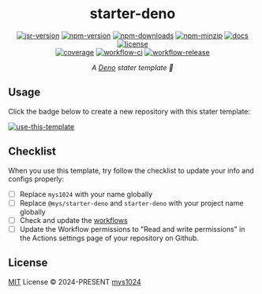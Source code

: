 <div align="center">

# starter-deno

[![jsr-version](https://img.shields.io/jsr/v/%40mys/starter-deno?style=flat-square&color=%23f7df1e)](https://jsr.io/@mys/starter-deno)
[![npm-version](https://img.shields.io/npm/v/starter-deno?style=flat-square&color=%23cb3837)](https://www.npmjs.com/package/starter-deno)
[![npm-downloads](https://img.shields.io/npm/dy/starter-deno?&style=flat-square)](https://www.npmjs.com/package/starter-deno)
[![npm-minzip](https://img.shields.io/bundlephobia/minzip/starter-deno?style=flat-square&label=minzip)](https://bundlephobia.com/package/starter-deno)
[![docs](https://img.shields.io/badge/docs-reference-blue?style=flat-square)](https://jsr.io/@mys/starter-deno/doc?style=flat-square)
[![license](https://img.shields.io/github/license/mys1024/starter-deno?&style=flat-square)](./LICENSE)<br/>
[![coverage](https://img.shields.io/codecov/c/github/mys1024/starter-deno?style=flat-square)](https://app.codecov.io/gh/mys1024/starter-deno)
[![workflow-ci](https://img.shields.io/github/actions/workflow/status/mys1024/starter-deno/ci.yml?label=ci&style=flat-square)](https://github.com/mys1024/starter-deno/actions/workflows/ci.yml)
[![workflow-release](https://img.shields.io/github/actions/workflow/status/mys1024/starter-deno/release.yml?label=release&style=flat-square)](https://github.com/mys1024/starter-deno/actions/workflows/release.yml)

_A [Deno](https://deno.com/) stater template 🦕_

</div>

## Usage

Click the badge below to create a new repository with this stater template:

[![use-this-template](https://img.shields.io/badge/use-this%20template-%2386efac?style=for-the-badge&logo=github)](https://github.com/new?template_name=starter-deno&template_owner=mys1024)

## Checklist

When you use this template, try follow the checklist to update your info and
configs properly:

- [ ] Replace `mys1024` with your name globally
- [ ] Replace `@mys/starter-deno` and `starter-deno` with your project name
      globally
- [ ] Check and update the [workflows](.github/workflows)
- [ ] Update the Workflow permissions to "Read and write permissions" in the
      Actions settings page of your repository on Github.

## License

[MIT](./LICENSE) License &copy; 2024-PRESENT
[mys1024](https://github.com/mys1024)
